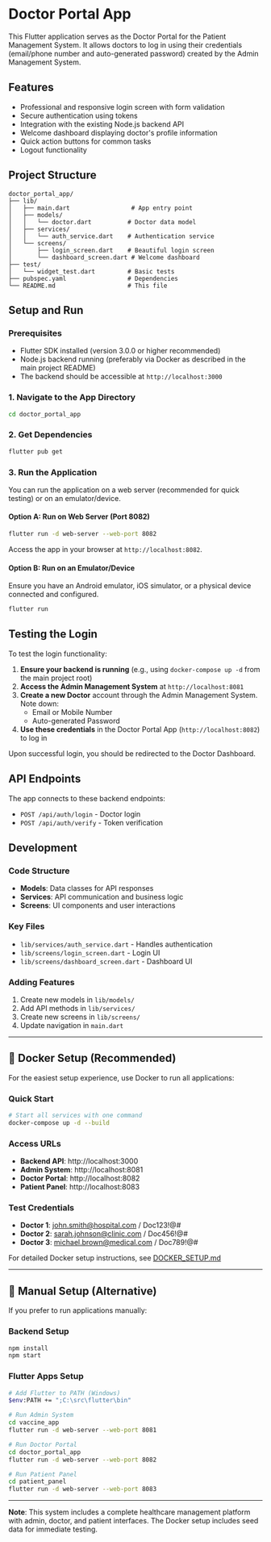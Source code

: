 # Doctor Portal App

This Flutter application serves as the Doctor Portal for the Patient Management System. It allows doctors to log in using their credentials (email/phone number and auto-generated password) created by the Admin Management System.

## Features

- Professional and responsive login screen with form validation
- Secure authentication using tokens
- Integration with the existing Node.js backend API
- Welcome dashboard displaying doctor's profile information
- Quick action buttons for common tasks
- Logout functionality

## Project Structure

```
doctor_portal_app/
├── lib/
│   ├── main.dart                 # App entry point
│   ├── models/
│   │   └── doctor.dart          # Doctor data model
│   ├── services/
│   │   └── auth_service.dart    # Authentication service
│   └── screens/
│       ├── login_screen.dart    # Beautiful login screen
│       └── dashboard_screen.dart # Welcome dashboard
├── test/
│   └── widget_test.dart         # Basic tests
├── pubspec.yaml                 # Dependencies
└── README.md                    # This file
```

## Setup and Run

### Prerequisites

- Flutter SDK installed (version 3.0.0 or higher recommended)
- Node.js backend running (preferably via Docker as described in the main project README)
- The backend should be accessible at `http://localhost:3000`

### 1. Navigate to the App Directory

```bash
cd doctor_portal_app
```

### 2. Get Dependencies

```bash
flutter pub get
```

### 3. Run the Application

You can run the application on a web server (recommended for quick testing) or on an emulator/device.

#### Option A: Run on Web Server (Port 8082)

```bash
flutter run -d web-server --web-port 8082
```
Access the app in your browser at `http://localhost:8082`.

#### Option B: Run on an Emulator/Device

Ensure you have an Android emulator, iOS simulator, or a physical device connected and configured.

```bash
flutter run
```

## Testing the Login

To test the login functionality:

1. **Ensure your backend is running** (e.g., using `docker-compose up -d` from the main project root)
2. **Access the Admin Management System** at `http://localhost:8081`
3. **Create a new Doctor** account through the Admin Management System. Note down:
   - Email or Mobile Number
   - Auto-generated Password
4. **Use these credentials** in the Doctor Portal App (`http://localhost:8082`) to log in

Upon successful login, you should be redirected to the Doctor Dashboard.

## API Endpoints

The app connects to these backend endpoints:

- `POST /api/auth/login` - Doctor login
- `POST /api/auth/verify` - Token verification

## Development

### Code Structure
- **Models**: Data classes for API responses
- **Services**: API communication and business logic
- **Screens**: UI components and user interactions

### Key Files
- `lib/services/auth_service.dart` - Handles authentication
- `lib/screens/login_screen.dart` - Login UI
- `lib/screens/dashboard_screen.dart` - Dashboard UI

### Adding Features
1. Create new models in `lib/models/`
2. Add API methods in `lib/services/`
3. Create new screens in `lib/screens/`
4. Update navigation in `main.dart`

---

## 🐳 Docker Setup (Recommended)

For the easiest setup experience, use Docker to run all applications:

### Quick Start
```bash
# Start all services with one command
docker-compose up -d --build
```

### Access URLs
- **Backend API**: http://localhost:3000
- **Admin System**: http://localhost:8081
- **Doctor Portal**: http://localhost:8082
- **Patient Panel**: http://localhost:8083

### Test Credentials
- **Doctor 1**: john.smith@hospital.com / Doc123!@#
- **Doctor 2**: sarah.johnson@clinic.com / Doc456!@#
- **Doctor 3**: michael.brown@medical.com / Doc789!@#

For detailed Docker setup instructions, see [DOCKER_SETUP.md](DOCKER_SETUP.md)

---

## 🚀 Manual Setup (Alternative)

If you prefer to run applications manually:

### Backend Setup
```bash
npm install
npm start
```

### Flutter Apps Setup
```bash
# Add Flutter to PATH (Windows)
$env:PATH += ";C:\src\flutter\bin"

# Run Admin System
cd vaccine_app
flutter run -d web-server --web-port 8081

# Run Doctor Portal
cd doctor_portal_app
flutter run -d web-server --web-port 8082

# Run Patient Panel
cd patient_panel
flutter run -d web-server --web-port 8083
```

---

**Note**: This system includes a complete healthcare management platform with admin, doctor, and patient interfaces. The Docker setup includes seed data for immediate testing.
